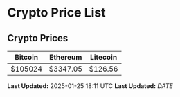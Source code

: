 # Crypto Price List

## Crypto Prices
| Bitcoin | Ethereum | Litecoin |
| ------- | -------- | -------- |
| $105024 | $3347.05 | $126.56 |
**Last Updated:** 2025-01-25 18:11 UTC
**Last Updated:** $DATE$
